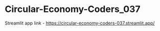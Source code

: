 # Circular-Economy-Coders_037

Streamlit app link - https://circular-economy-coders-037.streamlit.app/


